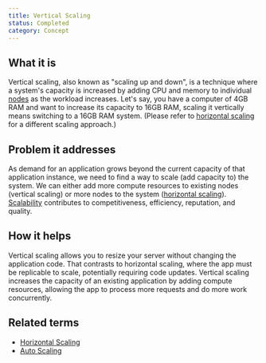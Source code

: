 ```yaml
---
title: Vertical Scaling
status: Completed
category: Concept
---
```


## What it is

Vertical scaling, also known as "scaling up and down", is a technique where 
a system's capacity is increased by adding CPU and memory to individual [nodes](/nodes/) as the workload increases. 
Let's say, you have a computer of 4GB RAM and want to increase its capacity to 16GB RAM, 
scaling it vertically means switching to a 16GB RAM system. 
(Please refer to [horizontal scaling](/horizontal_scaling/) for a different scaling approach.)

## Problem it addresses

As demand for an application grows beyond the current capacity of that application instance, 
we need to find a way to scale (add capacity to) the system. 
We can either add more compute resources to existing nodes (vertical scaling) 
or more nodes to the system ([horizontal scaling](/horizontal_scaling/)). 
[Scalability](/scalability/) contributes to competitiveness, efficiency, reputation, and quality.

## How it helps

Vertical scaling allows you to resize your server without changing the application code. 
That contrasts to horizontal scaling, where the app must be replicable to scale, potentially requiring code updates. 
Vertical scaling increases the capacity of an existing application by 
adding compute resources, allowing the app to process more requests and do more work concurrently.

## Related terms

* [Horizontal Scaling](/horizontal_scaling/)
* [Auto Scaling](/auto_scaling/)
